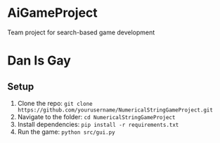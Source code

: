 # AiGameProject
Team project for search-based game development
# Dan Is Gay
## Setup
1. Clone the repo: `git clone https://github.com/yourusername/NumericalStringGameProject.git`
2. Navigate to the folder: `cd NumericalStringGameProject`
3. Install dependencies: `pip install -r requirements.txt`
4. Run the game: `python src/gui.py`